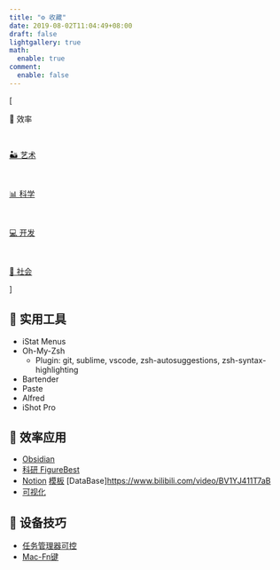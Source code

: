 ```yaml
---
title: "⚙️ 收藏"
date: 2019-08-02T11:04:49+08:00
draft: false
lightgallery: true
math:
  enable: true
comment:
  enable: false
---
```


<div class="nav-tab">
  <p class="bord">[</p>
  <p class="now">🧩 效率</p>&nbsp;
  <a href="../tool-art"><p class="not">🏜️ 艺术</p></a>&nbsp;
  <a href="../tool-sci"><p class="not">📊 科学</p></a>&nbsp;
  <a href="../tool-dev"><p class="not">💻 开发</p></a>&nbsp;
  <a href="../tool-social"><p class="not">🚄 社会</p></a>
  <p class="bord">]</p>
</div>

<h2>🔖 实用工具</h2>

- iStat Menus
- Oh-My-Zsh
  - Plugin: git, sublime, vscode, zsh-autosuggestions, zsh-syntax-highlighting
- Bartender
- Paste
- Alfred
- iShot Pro

<h2>🔖 效率应用</h2>

- [Obsidian](https://www.bilibili.com/video/BV18a411r7mt)
- [科研 FigureBest](https://www.bilibili.com/video/BV1xA411c7Cv)
- [Notion](https://www.bilibili.com/video/BV1aV411v7te) [模板](https://www.bilibili.com/video/BV1aa4y1a7Gi) [DataBase]https://www.bilibili.com/video/BV1YJ411T7aB
- [可视化](https://www.bilibili.com/video/BV1L34y1o7gu)

<h2>🔖 设备技巧</h2>

- [任务管理器可控](https://www.bilibili.com/video/BV1Ns411R7Yz)
- [Mac-Fn键](https://www.bilibili.com/video/BV1HU4y1K7Ax)
